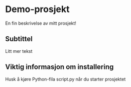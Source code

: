# Demo-prosjekt

En fin beskrivelse av mitt prosjekt!

## Subtittel

Litt mer tekst

## Viktig informasjon om installering

Husk å kjøre Python-fila script.py når du starter prosjektet